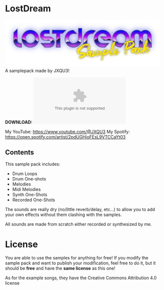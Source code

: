 # LostDream
![LostDream](lostdream.png)
A samplepack made by JXQU3!

**DOWNLOAD:** ![Click](https://github.com/jxqu3/lostdream-samplepack/archive/refs/heads/master.zip) 

My YouTube: https://www.youtube.com/@JXQU3
My Spotify: https://open.spotify.com/artist/2pdUGHioFEsL9VTCCaYt03

## Contents
This sample pack includes:
- Drum Loops
- Drum One-shots
- Melodies
- Midi Melodies
- Synth One-Shots
- Recorded One-Shots

The sounds are really dry (no/little reverb/delay, etc...) to allow you to add your own effects without them clashing with the samples.

All sounds are made from scratch either recorded or synthesized by me.


# License
You are able to use the samples for anything for free!
If you modify the sample pack and want to publish your modification, feel free to do it, but it should be **free** and have the **same license** as this one!

As for the example songs, they have the Creative Commons Attribution 4.0 license
